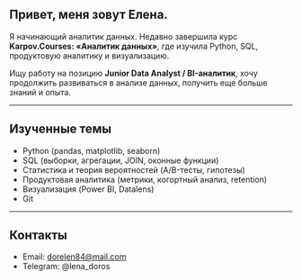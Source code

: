 ## Привет,  меня зовут Елена.

Я начинающий аналитик данных. Недавно завершила курс **Karpov.Courses: «Аналитик данных»**, где изучила Python, SQL, продуктовую аналитику и визуализацию.  

Ищу работу на позицию **Junior Data Analyst / BI-аналитик**, хочу продолжить развиваться в анализе данных, получить еще больше знаний и опыта.

---

##  Изученные темы
- Python (pandas, matplotlib, seaborn)
- SQL (выборки, агрегации, JOIN, оконные функции)
- Статистика и теория вероятностей (A/B-тесты, гипотезы)
- Продуктовая аналитика (метрики, когортный анализ, retention)
- Визуализация (Power BI, Datalens)
- Git


---

##  Контакты
- Email: dorelen84@mail.com
- Telegram: @lena_doros
